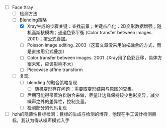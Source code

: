 - [ ] Face Xray
    - [ ] 检测方法
    - [ ] Blending策略
        - [x] Xray生成的步骤关键：查找前景；关键点凸化；2D变形数据增强；随机高斯核模糊；通道色彩平衡 (Color transfer between images. 2001)；按公式叠加。
        - [ ] Poisson image editing. 2003（这篇文章没采用泊松融合的方式，而是直接用公式叠加）
        - [ ] Color transfer between images. 2001（Xray用了色彩迁移，具体方案未知，应该影响不大）
        - [ ] Piecewise affine transform
    - [ ] 复现
        - [ ] blending 的融合策略复现
            - [ ] 随机变形存在问题：需要取变形结果与原图的交集。
        - [ ] 后期可能得带着泊松融合来做，尽量让边缘保持较少色彩变异，减少噪声之外的差异性，控制变量。
        - [ ] 检测部分的代码复现
- [ ] hzh的隐蔽性目标检测：目标的生成与检测的博弈，他现在手工设计检测目标，我认为得从噪声模式入手
